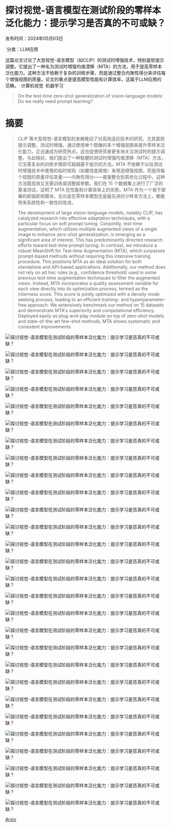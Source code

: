 # 探讨视觉-语言模型在测试阶段的零样本泛化能力：提示学习是否真的不可或缺？

发布时间：2024年05月03日

`分类：LLM应用

这篇论文讨论了大型视觉-语言模型（如CLIP）的测试时增强技术，特别是软提示调整。它提出了一种名为测试时增强均值漂移（MTA）的方法，用于提高零样本泛化能力。这种方法不依赖于复杂的训练步骤，而是通过整合内聚性得分来评估每个增强视图的质量。论文的重点是提高模型性能和计算效率，这属于LLM应用的范畴。` `计算机视觉` `机器学习`

> On the test-time zero-shot generalization of vision-language models: Do we really need prompt learning?

# 摘要

> CLIP 等大型视觉-语言模型的发展推动了对高效适应技术的研究，尤其是软提示调整。测试时增强，通过使用单个图像的多个增强视图来提升零样本泛化能力，正迅速成为研究热点，这也促使研究者更多地关注测试时的提示调整。与此相对，我们提出了一种稳健的测试时增强均值漂移（MTA）方法，它无需复杂的训练步骤即可超越基于提示的方法。MTA 不依赖于以往测试时增强技术中使用的临时规则（如置信度阈值）来筛选增强视图，而是将每个视图的质量评估变量——内聚性得分——直接整合到其优化过程中。这种方法既高效又无需训练或调整超参数。我们在 15 个数据集上进行了广泛的基准测试，证明了 MTA 在性能和计算效率上的优势。MTA 作为一个易于部署的即插即用模块，无论是在零样本模型还是最先进的少样本方法上，都能带来系统性和一致性的改进。

> The development of large vision-language models, notably CLIP, has catalyzed research into effective adaptation techniques, with a particular focus on soft prompt tuning. Conjointly, test-time augmentation, which utilizes multiple augmented views of a single image to enhance zero-shot generalization, is emerging as a significant area of interest. This has predominantly directed research efforts toward test-time prompt tuning. In contrast, we introduce a robust MeanShift for Test-time Augmentation (MTA), which surpasses prompt-based methods without requiring this intensive training procedure. This positions MTA as an ideal solution for both standalone and API-based applications. Additionally, our method does not rely on ad hoc rules (e.g., confidence threshold) used in some previous test-time augmentation techniques to filter the augmented views. Instead, MTA incorporates a quality assessment variable for each view directly into its optimization process, termed as the inlierness score. This score is jointly optimized with a density mode seeking process, leading to an efficient training- and hyperparameter-free approach. We extensively benchmark our method on 15 datasets and demonstrate MTA's superiority and computational efficiency. Deployed easily as plug-and-play module on top of zero-shot models and state-of-the-art few-shot methods, MTA shows systematic and consistent improvements.

![探讨视觉-语言模型在测试阶段的零样本泛化能力：提示学习是否真的不可或缺？](../../../paper_images/2405.02266/inlier_light.png)

![探讨视觉-语言模型在测试阶段的零样本泛化能力：提示学习是否真的不可或缺？](../../../paper_images/2405.02266/mode_light.png)

![探讨视觉-语言模型在测试阶段的零样本泛化能力：提示学习是否真的不可或缺？](../../../paper_images/2405.02266/x1.png)

![探讨视觉-语言模型在测试阶段的零样本泛化能力：提示学习是否真的不可或缺？](../../../paper_images/2405.02266/x2.png)

![探讨视觉-语言模型在测试阶段的零样本泛化能力：提示学习是否真的不可或缺？](../../../paper_images/2405.02266/x3.png)

![探讨视觉-语言模型在测试阶段的零样本泛化能力：提示学习是否真的不可或缺？](../../../paper_images/2405.02266/x4.png)

![探讨视觉-语言模型在测试阶段的零样本泛化能力：提示学习是否真的不可或缺？](../../../paper_images/2405.02266/x5.png)

![探讨视觉-语言模型在测试阶段的零样本泛化能力：提示学习是否真的不可或缺？](../../../paper_images/2405.02266/x6.png)

![探讨视觉-语言模型在测试阶段的零样本泛化能力：提示学习是否真的不可或缺？](../../../paper_images/2405.02266/x7.png)

![探讨视觉-语言模型在测试阶段的零样本泛化能力：提示学习是否真的不可或缺？](../../../paper_images/2405.02266/x8.png)

![探讨视觉-语言模型在测试阶段的零样本泛化能力：提示学习是否真的不可或缺？](../../../paper_images/2405.02266/x9.png)

![探讨视觉-语言模型在测试阶段的零样本泛化能力：提示学习是否真的不可或缺？](../../../paper_images/2405.02266/x10.png)

![探讨视觉-语言模型在测试阶段的零样本泛化能力：提示学习是否真的不可或缺？](../../../paper_images/2405.02266/x11.png)

![探讨视觉-语言模型在测试阶段的零样本泛化能力：提示学习是否真的不可或缺？](../../../paper_images/2405.02266/x12.png)

![探讨视觉-语言模型在测试阶段的零样本泛化能力：提示学习是否真的不可或缺？](../../../paper_images/2405.02266/x13.png)

![探讨视觉-语言模型在测试阶段的零样本泛化能力：提示学习是否真的不可或缺？](../../../paper_images/2405.02266/x14.png)

![探讨视觉-语言模型在测试阶段的零样本泛化能力：提示学习是否真的不可或缺？](../../../paper_images/2405.02266/x15.png)

![探讨视觉-语言模型在测试阶段的零样本泛化能力：提示学习是否真的不可或缺？](../../../paper_images/2405.02266/x16.png)

![探讨视觉-语言模型在测试阶段的零样本泛化能力：提示学习是否真的不可或缺？](../../../paper_images/2405.02266/x17.png)

![探讨视觉-语言模型在测试阶段的零样本泛化能力：提示学习是否真的不可或缺？](../../../paper_images/2405.02266/x18.png)

![探讨视觉-语言模型在测试阶段的零样本泛化能力：提示学习是否真的不可或缺？](../../../paper_images/2405.02266/x19.png)

![探讨视觉-语言模型在测试阶段的零样本泛化能力：提示学习是否真的不可或缺？](../../../paper_images/2405.02266/x20.png)

![探讨视觉-语言模型在测试阶段的零样本泛化能力：提示学习是否真的不可或缺？](../../../paper_images/2405.02266/x21.png)

![探讨视觉-语言模型在测试阶段的零样本泛化能力：提示学习是否真的不可或缺？](../../../paper_images/2405.02266/x22.png)

![探讨视觉-语言模型在测试阶段的零样本泛化能力：提示学习是否真的不可或缺？](../../../paper_images/2405.02266/x23.png)

![探讨视觉-语言模型在测试阶段的零样本泛化能力：提示学习是否真的不可或缺？](../../../paper_images/2405.02266/x24.png)

![探讨视觉-语言模型在测试阶段的零样本泛化能力：提示学习是否真的不可或缺？](../../../paper_images/2405.02266/x25.png)

![探讨视觉-语言模型在测试阶段的零样本泛化能力：提示学习是否真的不可或缺？](../../../paper_images/2405.02266/x26.png)

[Arxiv](https://arxiv.org/abs/2405.02266)